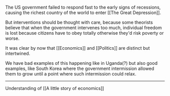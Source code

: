 The US government failed to respond fast to the early signs of recessions, causing the richest country of the world to enter [[The Great Depression]].

But interventions should be thought with care, because some theorists believe that when the government intervenes too much, individual freedom is lost because citizens have to obey totally otherwise they'd risk poverty or worse.

It was clear by now that [[Economics]] and [[Politics]] are distinct but intertwined.

We have bad examples of this happening like in Uganda(?) but also good examples, like South Korea where the government intermission allowed them to grow until a point where such intermission could relax.

---

Understanding of [[A little story of economics]]